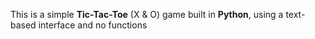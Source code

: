 

This is a simple **Tic-Tac-Toe** (X & O) game built in **Python**, using a text-based interface and no functions
